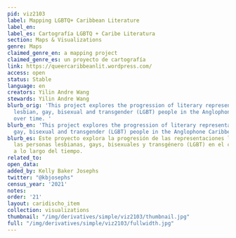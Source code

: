 ```yaml
---
pid: viz2103
label: Mapping LGBTQ+ Caribbean Literature
label_en:
label_es: Cartografía LGBTQ + Caribe Literatura
section: Maps & Visualizations
genre: Maps
claimed_genre_en: a mapping project
claimed_genre_es: un proyecto de cartografía
link: https://queercaribbeanlit.wordpress.com/
access: open
status: Stable
language: en
creators: Yilin Andre Wang
stewards: Yilin Andre Wang
blurb_orig: 'This project explores the progression of literary representations of
  lesbian, gay, bisexual and transgender (LGBT) people in the Anglophone Caribbean
  over time. '
blurb_en: 'This project explores the progression of literary representations of lesbian,
  gay, bisexual and transgender (LGBT) people in the Anglophone Caribbean over time. '
blurb_es: Este proyecto explora la progresión de las representaciones literarias de
  las personas lesbianas, gays, bisexuales y transgénero (LGBT) en el caribe anglófono
  a lo largo del tiempo.
related_to:
open_data:
added_by: Kelly Baker Josephs
twitter: "@kbjosephs"
census_year: '2021'
notes:
order: '21'
layout: caridischo_item
collection: visualizations
thumbnail: "/img/derivatives/simple/viz2103/thumbnail.jpg"
full: "/img/derivatives/simple/viz2103/fullwidth.jpg"
---
```

